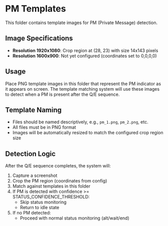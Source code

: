 # PM Templates

This folder contains template images for PM (Private Message) detection.

## Image Specifications

- **Resolution 1920x1080**: Crop region at (28, 23) with size 14x143 pixels
- **Resolution 1600x900**: Not yet configured (coordinates set to 0,0,0,0)

## Usage

Place PNG template images in this folder that represent the PM indicator as it appears on screen. The template matching system will use these images to detect when a PM is present after the Q/E sequence.

## Template Naming

- Files should be named descriptively, e.g., `pm_1.png`, `pm_2.png`, etc.
- All files must be in PNG format
- Images will be automatically resized to match the configured crop region size

## Detection Logic

After the Q/E sequence completes, the system will:
1. Capture a screenshot
2. Crop the PM region (coordinates from config)
3. Match against templates in this folder
4. If PM is detected with confidence >= STATUS_CONFIDENCE_THRESHOLD:
   - Skip status monitoring
   - Return to idle state
5. If no PM detected:
   - Proceed with normal status monitoring (alt/wait/end)
